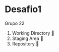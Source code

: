 # Desafio1
Grupo 22

1. Working Directory :1st_place_medal:
2. Staging Area :2nd_place_medal:
3. Repository :3rd_place_medal:
